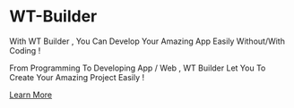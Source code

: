 # WT-Builder
With WT Builder , You Can Develop Your Amazing App Easily Without/With Coding !

From Programming To Developing App / Web , WT Builder Let You To Create Your Amazing Project Easily !

[Learn More](https://builder.whatcraft.net)
